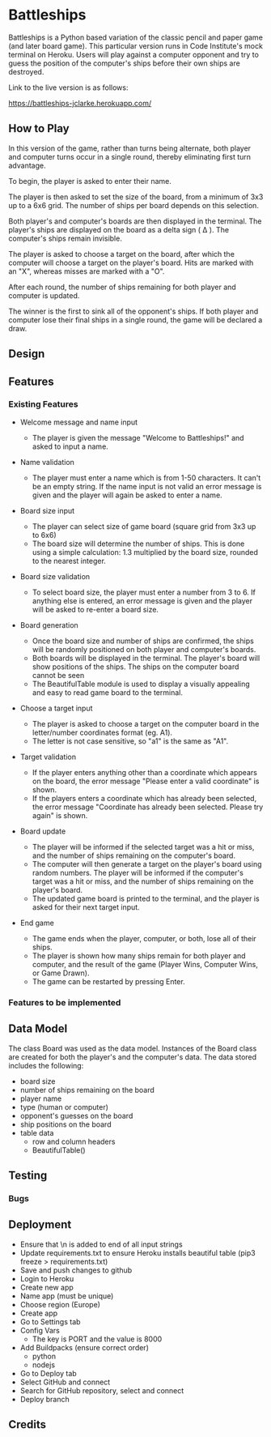 # Battleships

Battleships is a Python based variation of the classic pencil and paper game (and later board game). This particular version runs in Code Institute's mock terminal on Heroku. Users will play against a computer opponent and try to guess the position of the computer's ships before their own ships are destroyed.

Link to the live version is as follows:

https://battleships-jclarke.herokuapp.com/

## How to Play

In this version of the game, rather than turns being alternate, both player and computer turns occur in a single round, thereby eliminating first turn advantage.

To begin, the player is asked to enter their name.

The player is then asked to set the size of the board, from a minimum of 3x3 up to a 6x6 grid. The number of ships per board depends on this selection.

Both player's and computer's boards are then displayed in the terminal. The player's ships are displayed on the board as a delta sign ( &#916; ). The computer's ships remain invisible.

The player is asked to choose a target on the board, after which the computer will choose a target on the player's board. Hits are marked with an "X", whereas misses are marked with a "O".

After each round, the number of ships remaining for both player and computer is updated.

The winner is the first to sink all of the opponent's ships. If both player and computer lose their final ships in a single round, the game will be declared a draw.

## Design



## Features

### Existing Features
- Welcome message and name input
    - The player is given the message "Welcome to Battleships!" and asked to input a name.

- Name validation
    - The player must enter a name which is from 1-50 characters. It can't be an empty string. If the name input is not valid an error message is given and the player will again be asked to enter a name.

- Board size input
    - The player can select size of game board (square grid from 3x3 up to 6x6)
    - The board size will determine the number of ships. This is done using a simple calculation: 1.3 multiplied by the board size, rounded to the nearest integer.

- Board size validation
    - To select board size, the player must enter a number from 3 to 6. If anything else is entered, an error message is given and the player will be asked to re-enter a board size.

- Board generation
    - Once the board size and number of ships are confirmed, the ships will be randomly positioned on both player and computer's boards.
    - Both boards will be displayed in the terminal. The player's board will show positions of the ships. The ships on the computer board cannot be seen
    - The BeautifulTable module is used to display a visually appealing and easy to read game board to the terminal.

- Choose a target input
    - The player is asked to choose a target on the computer board in the letter/number coordinates format (eg. A1).
    - The letter is not case sensitive, so "a1" is the same as "A1".

- Target validation
    - If the player enters anything other than a coordinate which appears on the board, the error message "Please enter a valid coordinate" is shown.
    - If the players enters a coordinate which has already been selected, the error message "Coordinate has already been selected. Please try again" is shown.

- Board update
    - The player will be informed if the selected target was a hit or miss, and the number of ships remaining on the computer's board.
    - The computer will then generate a target on the player's board using random numbers. The player will be informed if the computer's target was a hit or miss, and the number of ships remaining on the player's board.
    - The updated game board is printed to the terminal, and the player is asked for their next target input.

- End game
    - The game ends when the player, computer, or both, lose all of their ships.
    - The player is shown how many ships remain for both player and computer, and the result of the game (Player Wins, Computer Wins, or Game Drawn).
    - The game can be restarted by pressing Enter.

### Features to be implemented

## Data Model

The class Board was used as the data model. Instances of the Board class are created for both the player's and the computer's data. The data stored includes the following:
- board size
- number of ships remaining on the board
- player name
- type (human or computer)
- opponent's guesses on the board
- ship positions on the board
- table data
    - row and column headers
    - BeautifulTable()

## Testing



### Bugs



## Deployment


- Ensure that \n is added to end of all input strings
- Update requirements.txt to ensure Heroku installs beautiful table  (pip3 freeze > requirements.txt)
- Save and push changes to github
- Login to Heroku
- Create new app
- Name app (must be unique)
- Choose region (Europe)
- Create app
- Go to Settings tab
- Config Vars
    - The key is PORT and the value is 8000
- Add Buildpacks (ensure correct order)
    - python
    - nodejs
- Go to Deploy tab
- Select GitHub and connect
- Search for GitHub repository, select and connect
- Deploy branch

##  Credits